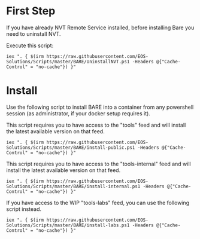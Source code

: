 # First Step
If you have already NVT Remote Service installed, before installing Bare you need to uninstall NVT.

Execute this script:
````
iex ". { $(irm https://raw.githubusercontent.com/EOS-Solutions/Scripts/master/BARE/UninstallNVT.ps1 -Headers @{"Cache-Control" = "no-cache"}) }"
````

# Install

Use the following script to install BARE into a container from any powershell session (as administrator, if your docker setup requires it).

This script requires you to have access to the "tools" feed and will install the latest available version on that feed.
````
iex ". { $(irm https://raw.githubusercontent.com/EOS-Solutions/Scripts/master/BARE/install-public.ps1 -Headers @{"Cache-Control" = "no-cache"}) }"
````

This script requires you to have access to the "tools-internal" feed and will install the latest available version on that feed.
````
iex ". { $(irm https://raw.githubusercontent.com/EOS-Solutions/Scripts/master/BARE/install-internal.ps1 -Headers @{"Cache-Control" = "no-cache"}) }"
````

If you have access to the WIP "tools-labs" feed, you can use the following script instead.
````
iex ". { $(irm https://raw.githubusercontent.com/EOS-Solutions/Scripts/master/BARE/install-labs.ps1 -Headers @{"Cache-Control" = "no-cache"}) }"
````